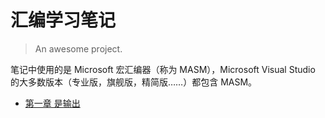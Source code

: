 # 汇编学习笔记

> An awesome project.

笔记中使用的是 Microsoft 宏汇编器（称为 MASM），Microsoft Visual Studio 的大多数版本（专业版，旗舰版，精简版……）都包含 MASM。

+ [第一章 是输出](Data-Structures-and-Algorithms-in-C/1.md)